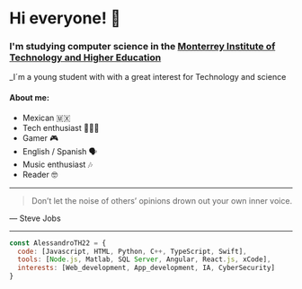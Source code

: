 # Hi everyone! 👻

### I'm studying computer science in the [Monterrey Institute of Technology and Higher Education](https://tec.mx/en)
_I´m a young student with with a great interest for Technology and science

#### About me:
- Mexican 🇲🇽
- Tech enthusiast 👨🏻‍💻
- Gamer 🎮
- English / Spanish 🗣️
- Music enthusiast 🎶
- Reader 🤓


---
> Don’t let the noise of others’ opinions drown out your own inner voice.

— Steve Jobs
___
```js
const AlessandroTH22 = {
  code: [Javascript, HTML, Python, C++, TypeScript, Swift],
  tools: [Node.js, Matlab, SQL Server, Angular, React.js, xCode],
  interests: [Web_development, App_development, IA, CyberSecurity]
}
```

